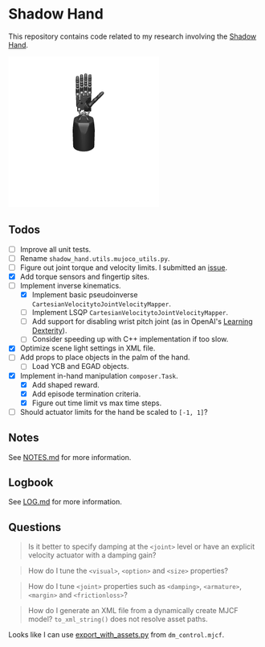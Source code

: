 # Shadow Hand

This repository contains code related to my research involving the [Shadow Hand](https://www.shadowrobot.com/).

<img src="./assets/teaser.gif" width="300"/>

## Todos

- [ ] Improve all unit tests.
- [ ] Rename `shadow_hand.utils.mujoco_utils.py`.
- [ ] Figure out joint torque and velocity limits. I submitted an [issue](https://github.com/shadow-robot/sr_core/issues/206).
- [x] Add torque sensors and fingertip sites.
- [ ] Implement inverse kinematics.
    - [x] Implement basic pseudoinverse `CartesianVelocitytoJointVelocityMapper`.
    - [ ] Implement LSQP `CartesianVelocitytoJointVelocityMapper`.
    - [ ] Add support for disabling wrist pitch joint (as in OpenAI's [Learning Dexterity](https://arxiv.org/abs/1808.00177)).
    - [ ] Consider speeding up  with C++ implementation if too slow.
- [x] Optimize scene light settings in XML file.
- [ ] Add props to place objects in the palm of the hand.
    - [ ] Load YCB and EGAD objects.
- [x] Implement in-hand manipulation `composer.Task`.
    - [x] Add shaped reward.
    - [x] Add episode termination criteria.
    - [x] Figure out time limit vs max time steps.
- [ ] Should actuator limits for the hand be scaled to `[-1, 1]`?

## Notes

See [NOTES.md](NOTES.md) for more information.

## Logbook

See [LOG.md](LOG.md) for more information.

## Questions

> Is it better to specify damping at the `<joint>` level or have an explicit velocity actuator with a damping gain?

> How do I tune the `<visual>`, `<option>` and `<size>` properties?

> How do I tune `<joint>` properties such as `<damping>`, `<armature>`, `<margin>` and `<frictionloss>`?

> How do I generate an XML file from a dynamically create MJCF model? `to_xml_string()` does not resolve asset paths.

Looks like I can use [export_with_assets.py](https://github.com/deepmind/dm_control/blob/master/dm_control/mjcf/export_with_assets.py) from `dm_control.mjcf`.
